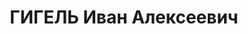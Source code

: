 ---
title: ГИГЕЛЬ Иван Алексеевич
description: 'Род. в 1908, г. Санкт-Петербург, русский, обр.: начальное, б/п. Проживал:
  Красноярский кр., Хакасская АО, ст. Абакан. Слесарь вагонного депо

  Арестован 24.06.1937. Обв. по ст.58-7, 58-8, 58-11 УК РСФСР. Приговор: ВК ВС СССР,
  20.07.1938 – ВМН. Расстрелян 20.07.1938.

  Реабилитирован ВК ВС СССР 01.06.1957'
---
